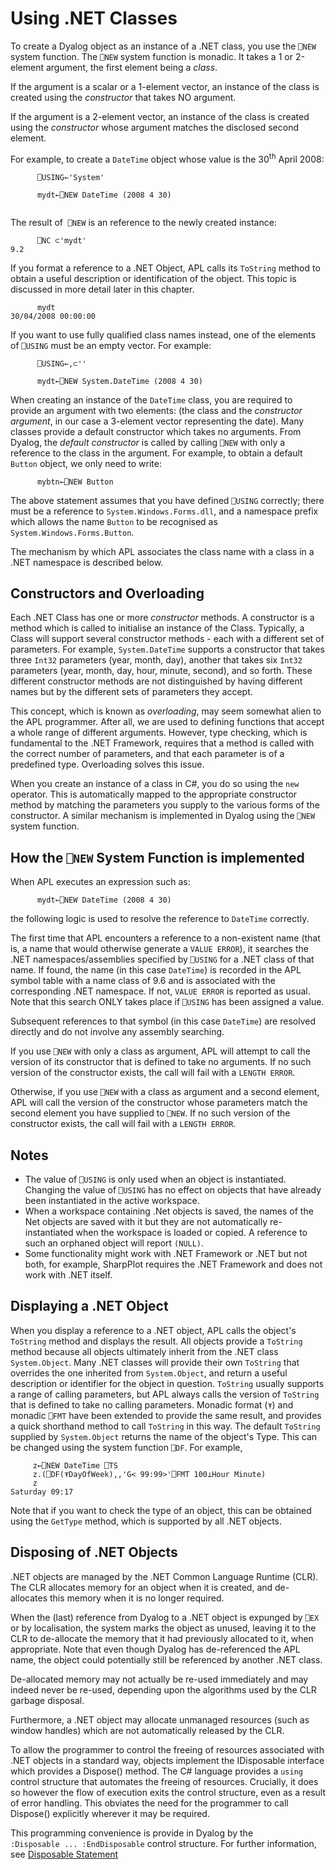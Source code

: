 <h1 class="heading"><span class="name">Using .NET Classes</span></h1>

To create a Dyalog object as an instance of a .NET class, you use the `⎕NEW` system function. The `⎕NEW` system function is monadic. It takes a 1 or 2-element argument, the first element being a *class*.

If the argument is a scalar or a 1-element vector, an instance of the class is created using the *constructor* that takes NO argument.

If the argument is a 2-element vector, an instance of the class is created using the *constructor* whose argument matches the disclosed second element.

For example, to create a `DateTime` object whose value is the 30<sup>th</sup> April 2008:
```apl
      ⎕USING←'System'
 
      mydt←⎕NEW DateTime (2008 4 30)
 
```

The result of  `⎕NEW` is an reference to the newly created instance:
```apl
      ⎕NC ⊂'mydt'
9.2
```

If you format a reference to a .NET Object, APL calls its `ToString` method to obtain a useful description or identification of the object. This topic is discussed in more detail later in this chapter.
```apl
      mydt
30/04/2008 00:00:00
```

If you want to use fully qualified class names instead, one of the elements of `⎕USING` must be an empty vector. For example:
```apl
      ⎕USING←,⊂''
 
      mydt←⎕NEW System.DateTime (2008 4 30)
```

When creating an instance of the `DateTime` class, you are required to provide an argument with two elements: (the class and the *constructor argument*, in our case a 3-element vector representing the date). Many classes provide a default constructor which takes no arguments. From Dyalog, the *default constructor* is called by calling `⎕NEW` with only a reference to the class in the argument. For example, to obtain a default `Button` object, we only need to write:
```apl
      mybtn←⎕NEW Button
```

The above statement assumes that you have defined `⎕USING` correctly; there must be a reference to `System.Windows.Forms.dll`, and a namespace prefix which allows the name `Button` to be recognised as `System.Windows.Forms.Button`.

The mechanism by which APL associates the class name with a class in a .NET namespace is described below.

## Constructors and Overloading

Each .NET Class has one or more *constructor* methods. A constructor is a method which is called to initialise an instance of the Class. Typically, a Class will support several constructor methods - each with a different set of parameters. For example, `System.DateTime` supports a constructor that takes three `Int32` parameters (year, month, day), another that takes six `Int32` parameters (year, month, day, hour, minute, second), and so forth. These different constructor methods are not distinguished by having different names but by the different sets of parameters they accept.

This concept, which is known as *overloading*, may seem somewhat alien to the APL programmer. After all, we are used to defining functions that accept a whole range of different arguments. However, type checking, which is fundamental to the .NET Framework, requires that a method is called with the correct number of parameters, and that each parameter is of a predefined type. Overloading solves this issue.

When you create an instance of a class in C#, you do so using the `new` operator. This is automatically mapped to the appropriate constructor method by matching the parameters you supply to the various forms of the constructor. A similar mechanism is implemented in Dyalog using the `⎕NEW` system function.

## How the `⎕NEW` System Function is implemented

When APL executes an expression such as:
```apl
      mydt←⎕NEW DateTime (2008 4 30)
```

the following logic is used to resolve the reference to `DateTime` correctly.

The first time that APL encounters a reference to a non-existent name (that is, a name that would otherwise generate a `VALUE ERROR`), it searches the .NET namespaces/assemblies specified by `⎕USING` for a .NET class of that name. If found, the name (in this case `DateTime`) is recorded in the APL symbol table with a name class of 9.6 and is associated with the corresponding .NET namespace. If not, `VALUE ERROR` is reported as usual. Note that this search ONLY takes place if `⎕USING` has been assigned a value.

Subsequent references to that symbol (in this case `DateTime`) are resolved directly and do not involve any assembly searching.

If you use `⎕NEW` with only a class as argument, APL will attempt to call the version of its constructor that is defined to take no arguments. If no such version of the constructor exists, the call will fail with a `LENGTH ERROR`.

Otherwise, if you use `⎕NEW` with a class as argument and a second element, APL will call the version of the constructor whose parameters match the second element you have supplied to `⎕NEW`. If no such version of the constructor exists, the call will fail with a `LENGTH ERROR`.

## Notes

- The value of `⎕USING` is only used when an object is instantiated. Changing the value of `⎕USING` has no effect on objects that have already been instantiated in the active workspace.
- When a workspace containing .Net objects is saved, the names of the Net objects are saved with it but they are not automatically re-instantiated when the workspace is loaded or copied. A reference to such an orphaned object will report `(NULL)`. 
- Some functionality might work with .NET Framework or .NET but not both, for example, SharpPlot requires the .NET Framework and does not work with .NET itself.

## Displaying a .NET Object

When you display a reference to a .NET object, APL calls the object's `ToString` method and displays the result. All objects provide a `ToString` method because all objects ultimately inherit from the .NET class `System.Object`. Many .NET classes will provide their own `ToString` that overrides the one inherited from `System.Object`, and return a useful description or identifier for the object in question. `ToString` usually supports a range of calling parameters, but APL always calls the version of `ToString` that is defined to take no calling parameters. Monadic format (`⍕`) and monadic `⎕FMT` have been extended to provide the same result, and provides a quick shorthand method to call `ToString` in this way. The default `ToString` supplied by `System.Object` returns the name of the object's Type. This can be changed using the system function `⎕DF`. For example,
```apl
     z←⎕NEW DateTime ⎕TS
     z.(⎕DF(⍕DayOfWeek),,'G< 99:99>'⎕FMT 100⊥Hour Minute)
     z
Saturday 09:17

```

Note that if you want to check the type of an object, this can be obtained using the `GetType` method, which is supported by all .NET objects.

## Disposing of .NET Objects

.NET objects are managed by the .NET Common Language Runtime (CLR). The CLR allocates memory for an object when it is created, and de-allocates this memory when it is no longer required.

When the (last) reference from Dyalog to a .NET object is expunged by `⎕EX` or by localisation, the system marks the object as unused, leaving it to the CLR to de-allocate the memory that it had previously allocated to it, when appropriate. Note that even though Dyalog has de-referenced the APL name, the object could potentially still be referenced by another .NET class.

De-allocated memory may not actually be re-used immediately and may indeed never be re-used,  depending upon the algorithms used by the CLR garbage disposal.

Furthermore, a .NET object may allocate unmanaged resources (such as window handles) which are not automatically released by the CLR.

To allow the programmer to control the freeing of resources associated with .NET objects in a standard way, objects implement the IDisposable interface which provides a Dispose() method. The C# language provides a `using` control structure that automates the freeing of resources. Crucially, it does so however the flow of execution exits the control structure, even as a result of error handling. This obviates the need for the programmer to call Dispose() explicitly wherever it may be required.

This programming convenience is provide in Dyalog by the `:Disposable ... :EndDisposable` control structure. For further information, see [Disposable Statement](../../../programming-reference-guide/defined-functions-and-operators/traditional-functions-and-operators/control-structures/disposable/)
